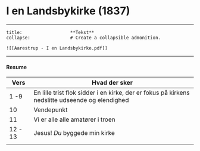 
# I en Landsbykirke (1837)

---

```ad-example # Admonition type. See below for a list of available types.
title:                  **Tekst**
collapse:               # Create a collapsible admonition.

![[Aarestrup - I en Landsbykirke.pdf]]

```

---

#### Resume

| Vers    | Hvad der sker                                                                                   |
| ------- | ----------------------------------------------------------------------------------------------- |
| 1 -9    | En lille trist flok sidder i en kirke, der er fokus på kirkens nedslitte udseende og elendighed |
| 10      | Vendepunkt                                                                                      |
| 11      | Vi er alle alle amatører i troen                                                                |
| 12 - 13 | Jesus! *Du* byggede min kirke                                                                   |
|         |                                                                                                 |
